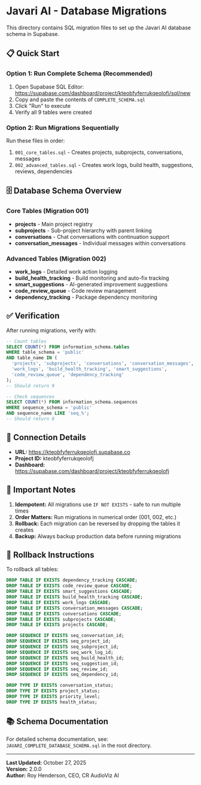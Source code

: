 # Javari AI - Database Migrations

This directory contains SQL migration files to set up the Javari AI database schema in Supabase.

## 📋 Quick Start

### Option 1: Run Complete Schema (Recommended)
1. Open Supabase SQL Editor: https://supabase.com/dashboard/project/kteobfyferrukqeolofj/sql/new
2. Copy and paste the contents of `COMPLETE_SCHEMA.sql`
3. Click "Run" to execute
4. Verify all 9 tables were created

### Option 2: Run Migrations Sequentially
Run these files in order:
1. `001_core_tables.sql` - Creates projects, subprojects, conversations, messages
2. `002_advanced_tables.sql` - Creates work logs, build health, suggestions, reviews, dependencies

## 🗄️ Database Schema Overview

### Core Tables (Migration 001)
- **projects** - Main project registry
- **subprojects** - Sub-project hierarchy with parent linking
- **conversations** - Chat conversations with continuation support
- **conversation_messages** - Individual messages within conversations

### Advanced Tables (Migration 002)
- **work_logs** - Detailed work action logging
- **build_health_tracking** - Build monitoring and auto-fix tracking
- **smart_suggestions** - AI-generated improvement suggestions
- **code_review_queue** - Code review management
- **dependency_tracking** - Package dependency monitoring

## ✅ Verification

After running migrations, verify with:

```sql
-- Count tables
SELECT COUNT(*) FROM information_schema.tables 
WHERE table_schema = 'public' 
AND table_name IN (
  'projects', 'subprojects', 'conversations', 'conversation_messages',
  'work_logs', 'build_health_tracking', 'smart_suggestions', 
  'code_review_queue', 'dependency_tracking'
);
-- Should return 9

-- Check sequences
SELECT COUNT(*) FROM information_schema.sequences
WHERE sequence_schema = 'public'
AND sequence_name LIKE 'seq_%';
-- Should return 8
```

## 🔐 Connection Details

- **URL:** https://kteobfyferrukqeolofj.supabase.co
- **Project ID:** kteobfyferrukqeolofj
- **Dashboard:** https://supabase.com/dashboard/project/kteobfyferrukqeolofj

## 🚨 Important Notes

1. **Idempotent:** All migrations use `IF NOT EXISTS` - safe to run multiple times
2. **Order Matters:** Run migrations in numerical order (001, 002, etc.)
3. **Rollback:** Each migration can be reversed by dropping the tables it creates
4. **Backup:** Always backup production data before running migrations

## 🔄 Rollback Instructions

To rollback all tables:

```sql
DROP TABLE IF EXISTS dependency_tracking CASCADE;
DROP TABLE IF EXISTS code_review_queue CASCADE;
DROP TABLE IF EXISTS smart_suggestions CASCADE;
DROP TABLE IF EXISTS build_health_tracking CASCADE;
DROP TABLE IF EXISTS work_logs CASCADE;
DROP TABLE IF EXISTS conversation_messages CASCADE;
DROP TABLE IF EXISTS conversations CASCADE;
DROP TABLE IF EXISTS subprojects CASCADE;
DROP TABLE IF EXISTS projects CASCADE;

DROP SEQUENCE IF EXISTS seq_conversation_id;
DROP SEQUENCE IF EXISTS seq_project_id;
DROP SEQUENCE IF EXISTS seq_subproject_id;
DROP SEQUENCE IF EXISTS seq_work_log_id;
DROP SEQUENCE IF EXISTS seq_build_health_id;
DROP SEQUENCE IF EXISTS seq_suggestion_id;
DROP SEQUENCE IF EXISTS seq_review_id;
DROP SEQUENCE IF EXISTS seq_dependency_id;

DROP TYPE IF EXISTS conversation_status;
DROP TYPE IF EXISTS project_status;
DROP TYPE IF EXISTS priority_level;
DROP TYPE IF EXISTS health_status;
```

## 📚 Schema Documentation

For detailed schema documentation, see: `JAVARI_COMPLETE_DATABASE_SCHEMA.sql` in the root directory.

---

**Last Updated:** October 27, 2025  
**Version:** 2.0.0  
**Author:** Roy Henderson, CEO, CR AudioViz AI
